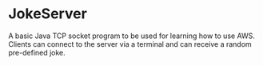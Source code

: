 # JokeServer
A basic Java TCP socket program to be used for learning how to use AWS.
Clients can connect to the server via a terminal and can receive a random
pre-defined joke.
